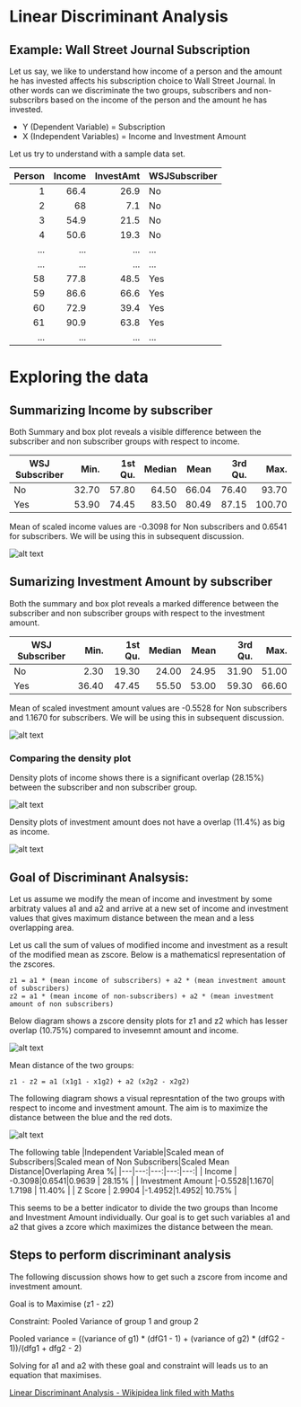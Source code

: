 # Linear Discriminant Analysis

## Example: Wall Street Journal Subscription

Let us say, we like to understand how income of a person and the amount he has invested affects his subscription choice to Wall Street Journal. In other words can we discriminate the two groups, subscribers and non-subscribrs based on the income of the person and the amount he has invested.  

* Y (Dependent Variable) = Subscription
* X (Independent Variables) = Income and Investment Amount

Let us try to understand with a sample data set.

|Person	|Income	|InvestAmt	|WSJSubscriber|
|-------:|-------:|-------:|---------|
|1	|66.4	|26.9	|No|
|2	|68	|7.1	|No|
|3	|54.9	|21.5	|No|
|4	|50.6	|19.3	|No|
|...	|...	|...	|...|
|...	|...	|...	|...|
|58	|77.8	|48.5	|Yes|
|59	|86.6	|66.6	|Yes|
|60	|72.9	|39.4	|Yes|
|61	|90.9	|63.8	|Yes|
|...	|...	|...	|...|

# Exploring the data

## Summarizing Income by subscriber

Both Summary and box plot reveals a visible difference between the subscriber and non subscriber groups with respect to  income.

|WSJ Subscriber   |Min. |1st Qu.  |Median    |Mean |3rd Qu.    |Max.| 
|-------|-------:|-------:|---------:|---------:|---------:|---------:|
|No  |32.70   |57.80   |64.50   |66.04   |76.40   |93.70| 
|Yes  |53.90   |74.45   |83.50   |80.49   |87.15  |100.70|  

Mean of scaled income values are -0.3098 for Non subscribers and 0.6541 for subscribers. We will be using this in subsequent discussion.

![alt text](https://learningintution.github.io/image/IncomeBySubscriber.png)

## Sumarizing Investment Amount by subscriber

Both the summary and box plot reveals a marked difference between the subscriber and non subscriber groups with respect to the investment amount.

|WSJ Subscriber   |Min. |1st Qu.  |Median    |Mean |3rd Qu.    |Max.| 
|-------|-------:|-------:|---------:|---------:|---------:|---------:|
|No  |   2.30|   19.30|   24.00|   24.95|   31.90|   51.00| 
|Yes  |36.40|   47.45|   55.50|   53.00|   59.30|   66.60| 

Mean of scaled investment amount values are -0.5528 for Non subscribers and 1.1670 for subscribers. We will be using this in subsequent discussion.

![alt text](https://learningintution.github.io/image/InvestmentAmountBySubscriber.png)

### Comparing the density plot

Density plots of income shows there is a significant overlap (28.15%) between the subscriber and non subscriber group. 

![alt text](https://learningintution.github.io/image/IncomeBySubscriberDensity.png)

Density plots of investment amount does not have a overlap (11.4%) as big as income. 

![alt text](https://learningintution.github.io/image/InestmentAmtBySubscriberDensity.png)

## Goal of Discriminant Analsysis:

Let us assume we modify the mean of income and investment by some arbitraty values a1 and a2 and arrive at a new set of income and investment values that gives maximum distance between the mean and a less overlapping area.

Let us call the sum of values of modified income and investment as a result of the modified mean as zscore. Below is a mathematicsl representation of the zscores.

```
z1 = a1 * (mean income of subscribers) + a2 * (mean investment amount of subscribers)
z2 = a1 * (mean income of non-subscribers) + a2 * (mean investment amount of non subscribers)
```

Below diagram shows a zscore density plots for z1 and z2 which has lesser overlap (10.75%) compared to invesemnt amount and income. 

![alt text](https://learningintution.github.io/image/ZScoreDensity.png)

Mean distance of the two groups:
```
z1 - z2 = a1 (x1g1 - x1g2) + a2 (x2g2 - x2g2)
```

The following diagram shows a visual represntation of the two groups with respect to income and investment amount. The aim is to maximize the distance between the blue and the red dots.

![alt text](https://learningintution.github.io/image/ScatterPlotIncomeInvestment.png)

The following table 
|Independent Variable|Scaled mean of Subscribers|Scaled mean of Non Subscribers|Scaled Mean Distance|Overlaping Area %|
|---|---:|---:|---:|---:|
| Income | -0.3098|0.6541|0.9639 | 28.15% |
| Investment Amount |-0.5528|1.1670| 1.7198 | 11.40% |
| Z Score | 2.9904 |-1.4952|1.4952| 10.75% |

This seems to be a better indicator to divide the two groups than Income and Investment Amount individually. Our goal is to get such variables a1 and a2 that gives a zcore which maximizes the distance between the mean.

## Steps to perform discriminant analysis 

The following discussion shows how to get such a zscore from income and investment amount.


Goal is to Maximise (z1 - z2)

Constraint: Pooled Variance of group 1 and group 2

Pooled variance = ((variance of g1) * (dfG1 - 1) + (variance of g2) * (dfG2 - 1))/(dfg1 + dfg2 - 2)

Solving for a1 and a2 with these goal and constraint will leads us to an equation that maximises.

[Linear Discriminant Analysis - Wikipidea link filed with Maths](https://en.wikipedia.org/wiki/Linear_discriminant_analysis)
